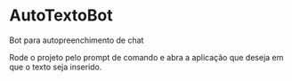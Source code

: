 # AutoTextoBot
Bot para autopreenchimento de chat

Rode o projeto pelo prompt de comando e abra a aplicação que deseja em que o texto seja inserido.
